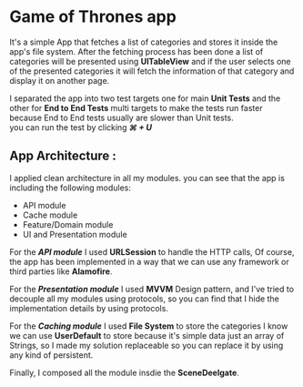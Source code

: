 # Game of Thrones app

It's a simple App that fetches a list of categories and stores it inside the app's file system. After the fetching process has been done a list of categories will be presented using **UITableView** and if the user selects one of the presented categories it will fetch the information of that category and display it on another page.
 
I separated the app into two test targets one for main **Unit Tests** and the other for **End to End Tests** multi targets to make the tests run faster because End to End tests usually are slower than Unit tests.  
 you can run the test by clicking ***⌘ + U***
 
## App Architecture :

I applied clean architecture in all my modules. you can see that the app is including the following modules:
 - API module
 - Cache module
 - Feature/Domain module
 - UI and Presentation module

For the ***API module*** I used **URLSession** to handle the HTTP calls, Of course, the app has been implemented in a way that we can use any framework or third parties like **Alamofire**.

For the ***Presentation module*** I used **MVVM** Design pattern, and I've tried to decouple all my modules using protocols, so you can find that I hide the implementation details by using protocols.

For the ***Caching module*** I used **File System** to store the categories I know we can use **UserDefault** to store because it's simple data just an array of Strings, so I made my solution replaceable so you can replace it by using any kind of persistent.

Finally, I composed all the module insdie the **SceneDeelgate**.
